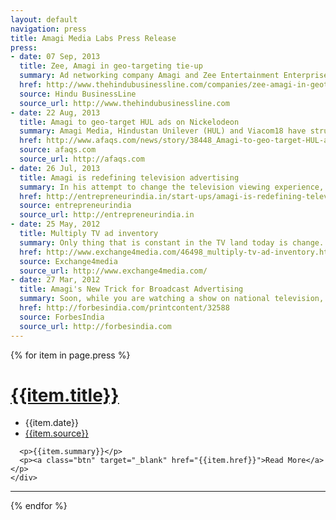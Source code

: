 ```yaml
---
layout: default
navigation: press
title: Amagi Media Labs Press Release
press: 
- date: 07 Sep, 2013
  title: Zee, Amagi in geo-targeting tie-up
  summary: Ad networking company Amagi and Zee Entertainment Enterprises have partnered to bring ‘geo-targeting’ on the latter’s general entertainment channel, Zee TV. Geo-targeting allows advertisers to target specific geographies on national TV channels. Amagi provides geo-targeting solutions for over 15 channels spanning news, movies, sports, music and lifestyle. A press release from Amagi, quoting Ashish Sehgal, Chief Sales Officer, Zee TV, says "Thanks to the Amagi tie-up, Zee can now make available a whole new set of targeting options for advertisers. Zee TV is also looking to increase its client base through geo targeting, which will help local clients target their specific markets on a large GEC."
  href: http://www.thehindubusinessline.com/companies/zee-amagi-in-geotargeting-tieup/article5104488.ece
  source: Hindu BusinessLine
  source_url: http://www.thehindubusinessline.com
- date: 22 Aug, 2013
  title: Amagi to geo-target HUL ads on Nickelodeon
  summary: Amagi Media, Hindustan Unilever (HUL) and Viacom18 have struck a deal which will enable HUL to get geo-targeted advertising on Nickelodeon. Given TRAI's recent 12-minute ruling on advertising, broadcasters and advertisers have been seeking ways to optimise their return on investment and stretch the time within the limited inventory, and this is a step towards it.
  href: http://www.afaqs.com/news/story/38448_Amagi-to-geo-target-HUL-ads-on-Nickelodeon
  source: afaqs.com
  source_url: http://afaqs.com
- date: 26 Jul, 2013
  title: Amagi is redefining television advertising
  summary: In his attempt to change the television viewing experience, Srinivasan, Vidhya Srinivasan and Baskar Subramanian, co-founders of Amagi, have developed a technology platform for customizing television (TV) advertisements. This is something akin to what Google did to online advertising with Google Adwords.
  href: http://entrepreneurindia.in/start-ups/amagi-is-redefining-television-advertising/20972/
  source: entrepreneurindia
  source_url: http://entrepreneurindia.in
- date: 25 May, 2012
  title: Multiply TV ad inventory
  summary: Only thing that is constant in the TV land today is change. In the next few years, the TV industry of India will look far different from what it is today.  The big drivers for this change are digitisation drive by the government, ushering in of HD channels and rationalisation in terms of advertising and content time that is being driven by TRAI.
  href: http://www.exchange4media.com/46498_multiply-tv-ad-inventory.html
  source: Exchange4media
  source_url: http://www.exchange4media.com/
- date: 27 Mar, 2012
  title: Amagi's New Trick for Broadcast Advertising
  summary: Soon, while you are watching a show on national television, you might find yourself watching an advert for the mom-and-pop store down your road. In fact, even today while watching some channels, you might be watching advertising that is being aired only in your city. At the same time, your friend in another city who is watching the same show could be watching a different ad. The company behind this technology is the relatively unknown Bangalore-headquartered Amagi Media Labs. This four-year-old company is gradually disrupting the conventional wisdom and business model around TV advertising in India. 
  href: http://forbesindia.com/printcontent/32588
  source: ForbesIndia
  source_url: http://forbesindia.com
---
```

	
<div class="main-content">
  {% for item in page.press %}
  <!-- Start Post --> 
  <div class="clearfix">
    <h1 class="four-fifths right last"><a target="_blank" href="{{item.href}}">{{item.title}}</a></h1>
    <!-- Start Meta -->
    <aside class="left-aside left fifth">
    <ul class="meta">
      <li>{{item.date}}</li>
      <li><a target="_blank" href="{{item.source_url}}">{{item.source}}</a></li>
    </ul>	
    </aside> 
    <div class="four-fifths right last">

      <p>{{item.summary}}</p>
      <p><a class="btn" target="_blank" href="{{item.href}}">Read More</a></p>
    </div>
  </div>

  <hr/>
  {% endfor %}

</div>
